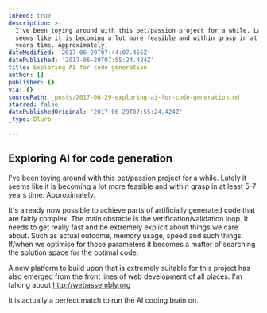 ```yaml
---
inFeed: true
description: >-
  I’ve been toying around with this pet/passion project for a while. Lately it
  seems like it is becoming a lot more feasible and within grasp in at least 5-7
  years time. Approximately.
dateModified: '2017-06-29T07:44:07.455Z'
datePublished: '2017-06-29T07:55:24.424Z'
title: Exploring AI for code generation
author: []
publisher: {}
via: {}
sourcePath: _posts/2017-06-29-exploring-ai-for-code-generation.md
starred: false
datePublishedOriginal: '2017-06-29T07:55:24.424Z'
_type: Blurb

---
```

## Exploring AI for code generation

I've been toying around with this pet/passion project for a while. Lately it seems like it is becoming a lot more feasible and within grasp in at least 5-7 years time. Approximately.

It's already now possible to achieve parts of artificially generated code that are fairly complex. The main obstacle is the verification/validation loop. It needs to get really fast and be extremely explicit about things we care about. Such as actual outcome, memory usage, speed and such things. If/when we optimise for those parameters it becomes a matter of searching the solution space for the optimal code.

A new platform to build upon that is extremely suitable for this project has also emerged from the front lines of web development of all places. I'm talking about http://webassembly.org

It is actually a perfect match to run the AI coding brain on.